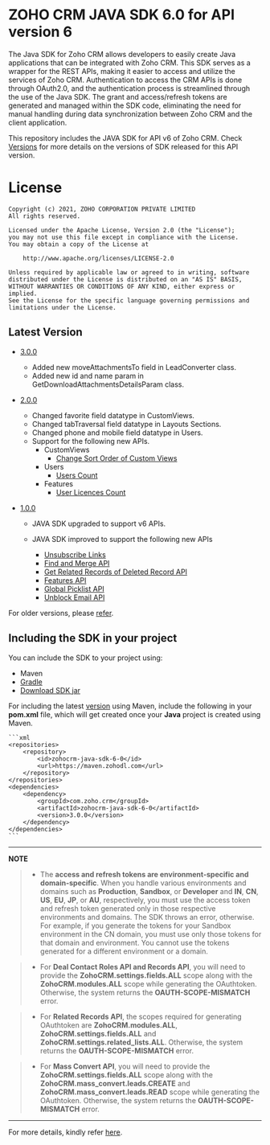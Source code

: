 # ZOHO CRM JAVA SDK 6.0 for API version 6

The Java SDK for Zoho CRM allows developers to easily create Java applications that can be integrated with Zoho CRM. This SDK serves as a wrapper for the REST APIs, making it easier to access and utilize the services of Zoho CRM. 
Authentication to access the CRM APIs is done through OAuth2.0, and the authentication process is streamlined through the use of the Java SDK. The grant and access/refresh tokens are generated and managed within the SDK code, eliminating the need for manual handling during data synchronization between Zoho CRM and the client application.

This repository includes the JAVA SDK for API v6 of Zoho CRM. Check [Versions](https://github.com/zoho/zohocrm-java-sdk-6.0/releases) for more details on the versions of SDK released for this API version.

License
=======

    Copyright (c) 2021, ZOHO CORPORATION PRIVATE LIMITED 
    All rights reserved. 

    Licensed under the Apache License, Version 2.0 (the "License"); 
    you may not use this file except in compliance with the License. 
    You may obtain a copy of the License at 
    
        http://www.apache.org/licenses/LICENSE-2.0 
    
    Unless required by applicable law or agreed to in writing, software 
    distributed under the License is distributed on an "AS IS" BASIS, 
    WITHOUT WARRANTIES OR CONDITIONS OF ANY KIND, either express or implied. 
    See the License for the specific language governing permissions and 
    limitations under the License.

## Latest Version
- [3.0.0](/versions/3.0.0/README.md)
   - Added new moveAttachmentsTo field in LeadConverter class.
   - Added new id and name param in GetDownloadAttachmentsDetailsParam class.

- [2.0.0](/versions/2.0.0/README.md)
  - Changed favorite field datatype in CustomViews.
  - Changed tabTraversal field datatype in Layouts Sections.
  - Changed phone and mobile field datatype in Users.
  - Support for the following new APIs.
      - CustomViews
          - [Change Sort Order of Custom Views](https://www.zoho.com/crm/developer/docs/api/v6/sort-order-cv.html)
      - Users
          - [Users Count](https://www.zoho.com/crm/developer/docs/api/v6/users-count.html)
      - Features
          - [User Licences Count](https://www.zoho.com/crm/developer/docs/api/v6/get-user-licences.html)

- [1.0.0](/versions/1.0.0/README.md)

    - JAVA SDK upgraded to support v6 APIs.

    - JAVA SDK improved to support the following new APIs

      - [Unsubscribe Links](https://www.zoho.com/crm/developer/docs/api/v6/get-unsubscribe-links.html)
      - [Find and Merge API](https://www.zoho.com/crm/developer/docs/api/v6/merge-records.html)
      - [Get Related Records of Deleted Record API](https://www.zoho.com/crm/developer/docs/api/v6/get-related-records-of-deleted-record.html)
      - [Features API](https://www.zoho.com/crm/developer/docs/api/v6/get-features.html)
      - [Global Picklist API](https://www.zoho.com/crm/developer/docs/api/v6/get-global-picklist.html)
      - [Unblock Email API](https://www.zoho.com/crm/developer/docs/api/v6/unblock-emails.html) 


For older versions, please [refer](https://github.com/zoho/zohocrm-java-sdk-6.0/releases).


## Including the SDK in your project
You can include the SDK to your project using:
- Maven
- [Gradle](/versions/3.0.0/README.md#including-the-sdk-in-your-project)
- [Download SDK jar](https://maven.zohodl.com/com/zoho/crm/zohocrm-java-sdk-6-0/3.0.0/zohocrm-java-sdk-6-0-3.0.0.jar)

For including the latest [version](https://github.com/zoho/zohocrm-java-sdk-6.0/releases/tag/3.0.0) using Maven, include the following in your **pom.xml** file, which will get created once your **Java** project is created using Maven.

    ```xml
    <repositories>
        <repository>
            <id>zohocrm-java-sdk-6-0</id>
            <url>https://maven.zohodl.com</url>
        </repository>
    </repositories>
    <dependencies>
        <dependency>
            <groupId>com.zoho.crm</groupId>
            <artifactId>zohocrm-java-sdk-6-0</artifactId>
            <version>3.0.0</version>
        </dependency>
    </dependencies>
    ```

---

**NOTE** 

> - The **access and refresh tokens are environment-specific and domain-specific**. When you handle various environments and domains such as **Production**, **Sandbox**, or **Developer** and **IN**, **CN**, **US**, **EU**, **JP**, or **AU**, respectively, you must use the access token and refresh token generated only in those respective environments and domains. The SDK throws an error, otherwise.
For example, if you generate the tokens for your Sandbox environment in the CN domain, you must use only those tokens for that domain and environment. You cannot use the tokens generated for a different environment or a domain.

> - For **Deal Contact Roles API and Records API**, you will need to provide the **ZohoCRM.settings.fields.ALL** scope along with the **ZohoCRM.modules.ALL** scope while generating the OAuthtoken. Otherwise, the system returns the **OAUTH-SCOPE-MISMATCH** error.

> - For **Related Records API**, the scopes required for generating OAuthtoken are **ZohoCRM.modules.ALL**, **ZohoCRM.settings.fields.ALL** and **ZohoCRM.settings.related_lists.ALL**. Otherwise, the system returns the **OAUTH-SCOPE-MISMATCH** error.

> - For **Mass Convert API**, you will need to provide the **ZohoCRM.settings.fields.ALL** scope along with the **ZohoCRM.mass_convert.leads.CREATE** and **ZohoCRM.mass_convert.leads.READ** scope while generating the OAuthtoken. Otherwise, the system returns the **OAUTH-SCOPE-MISMATCH** error.

---

For more details, kindly refer [here](/versions/3.0.0/README.md).
